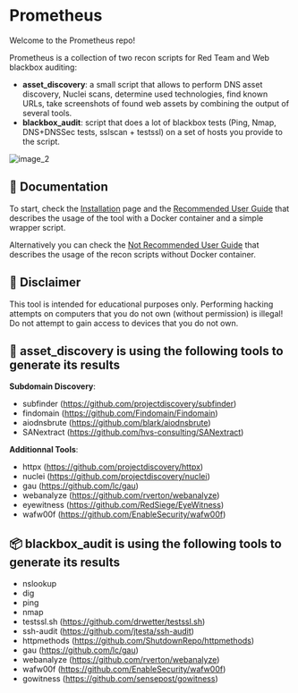 # Prometheus

Welcome to the Prometheus repo!

Prometheus is a collection of two recon scripts for Red Team and Web blackbox auditing:

- **asset_discovery**: a small script that allows to perform DNS asset discovery, Nuclei scans, determine used technologies, find known URLs, take screenshots of found web assets by combining the output of several tools.
- **blackbox_audit**: script that does a lot of blackbox tests (Ping, Nmap, DNS+DNSSec tests, sslscan + testssl) on a set of hosts you provide to the script.

![image_2](https://github.com/user-attachments/assets/3f5ad82c-f972-4d3d-bebc-78c89f7da8a7) 

## 📖 Documentation

To start, check the [Installation](../../wiki/2.-Installation) page and the [Recommended User Guide](../../wiki/3.-User-Guide-‐-With-Docker-‐-Recommended) that describes the usage of the tool with a Docker container and a simple wrapper script.

Alternatively you can check the [Not Recommended User Guide](../../wiki/4.-User-Guide-‐-Standalone-‐-Not-recommended) that describes the usage of the recon scripts without Docker container.

## 🔔 Disclaimer
This tool is intended for educational purposes only. Performing hacking attempts on computers that you do not own (without permission) is illegal! Do not attempt to gain access to devices that you do not own.

## 🔎 asset_discovery is using the following tools to generate its results 
**Subdomain Discovery**:
- subfinder (https://github.com/projectdiscovery/subfinder)
- findomain (https://github.com/Findomain/Findomain)
- aiodnsbrute (https://github.com/blark/aiodnsbrute)
- SANextract (https://github.com/hvs-consulting/SANextract)

**Additionnal Tools**:
- httpx (https://github.com/projectdiscovery/httpx)
- nuclei (https://github.com/projectdiscovery/nuclei)
- gau (https://github.com/lc/gau)
- webanalyze (https://github.com/rverton/webanalyze)
- eyewitness (https://github.com/RedSiege/EyeWitness)
- wafw00f (https://github.com/EnableSecurity/wafw00f)

## 📦 blackbox_audit is using the following tools to generate its results
- nslookup
- dig
- ping
- nmap
- testssl.sh (https://github.com/drwetter/testssl.sh)
- ssh-audit (https://github.com/jtesta/ssh-audit)
- httpmethods (https://github.com/ShutdownRepo/httpmethods)
- gau (https://github.com/lc/gau)
- webanalyze (https://github.com/rverton/webanalyze)
- wafw00f (https://github.com/EnableSecurity/wafw00f)
- gowitness (https://github.com/sensepost/gowitness)
